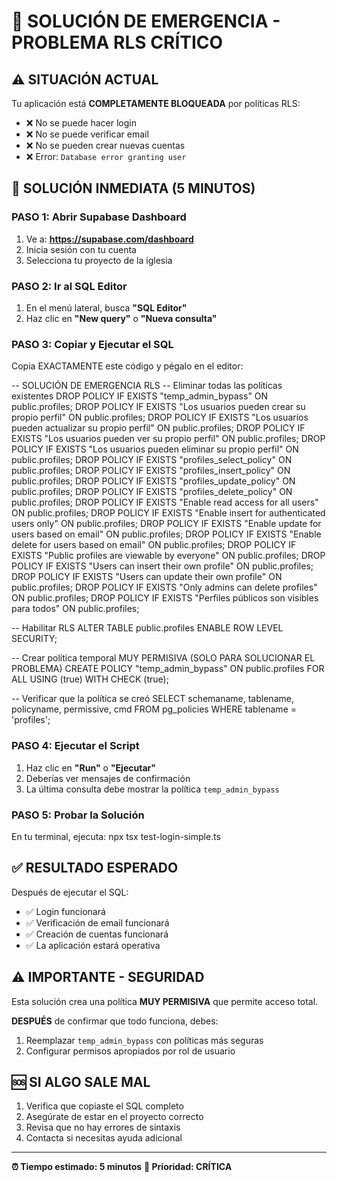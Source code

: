 # 🚨 SOLUCIÓN DE EMERGENCIA - PROBLEMA RLS CRÍTICO

## ⚠️ SITUACIÓN ACTUAL
Tu aplicación está **COMPLETAMENTE BLOQUEADA** por políticas RLS:
- ❌ No se puede hacer login
- ❌ No se puede verificar email
- ❌ No se pueden crear nuevas cuentas
- ❌ Error: `Database error granting user`

## 🚀 SOLUCIÓN INMEDIATA (5 MINUTOS)

### PASO 1: Abrir Supabase Dashboard
1. Ve a: **https://supabase.com/dashboard**
2. Inicia sesión con tu cuenta
3. Selecciona tu proyecto de la iglesia

### PASO 2: Ir al SQL Editor
1. En el menú lateral, busca **"SQL Editor"**
2. Haz clic en **"New query"** o **"Nueva consulta"**

### PASO 3: Copiar y Ejecutar el SQL
Copia EXACTAMENTE este código y pégalo en el editor:

-- SOLUCIÓN DE EMERGENCIA RLS
-- Eliminar todas las políticas existentes
DROP POLICY IF EXISTS "temp_admin_bypass" ON public.profiles;
DROP POLICY IF EXISTS "Los usuarios pueden crear su propio perfil" ON public.profiles;
DROP POLICY IF EXISTS "Los usuarios pueden actualizar su propio perfil" ON public.profiles;
DROP POLICY IF EXISTS "Los usuarios pueden ver su propio perfil" ON public.profiles;
DROP POLICY IF EXISTS "Los usuarios pueden eliminar su propio perfil" ON public.profiles;
DROP POLICY IF EXISTS "profiles_select_policy" ON public.profiles;
DROP POLICY IF EXISTS "profiles_insert_policy" ON public.profiles;
DROP POLICY IF EXISTS "profiles_update_policy" ON public.profiles;
DROP POLICY IF EXISTS "profiles_delete_policy" ON public.profiles;
DROP POLICY IF EXISTS "Enable read access for all users" ON public.profiles;
DROP POLICY IF EXISTS "Enable insert for authenticated users only" ON public.profiles;
DROP POLICY IF EXISTS "Enable update for users based on email" ON public.profiles;
DROP POLICY IF EXISTS "Enable delete for users based on email" ON public.profiles;
DROP POLICY IF EXISTS "Public profiles are viewable by everyone" ON public.profiles;
DROP POLICY IF EXISTS "Users can insert their own profile" ON public.profiles;
DROP POLICY IF EXISTS "Users can update their own profile" ON public.profiles;
DROP POLICY IF EXISTS "Only admins can delete profiles" ON public.profiles;
DROP POLICY IF EXISTS "Perfiles públicos son visibles para todos" ON public.profiles;

-- Habilitar RLS
ALTER TABLE public.profiles ENABLE ROW LEVEL SECURITY;

-- Crear política temporal MUY PERMISIVA (SOLO PARA SOLUCIONAR EL PROBLEMA)
CREATE POLICY "temp_admin_bypass" ON public.profiles
    FOR ALL USING (true) WITH CHECK (true);

-- Verificar que la política se creó
SELECT schemaname, tablename, policyname, permissive, cmd 
FROM pg_policies 
WHERE tablename = 'profiles';

### PASO 4: Ejecutar el Script
1. Haz clic en **"Run"** o **"Ejecutar"**
2. Deberías ver mensajes de confirmación
3. La última consulta debe mostrar la política `temp_admin_bypass`

### PASO 5: Probar la Solución
En tu terminal, ejecuta:
npx tsx test-login-simple.ts

## ✅ RESULTADO ESPERADO
Después de ejecutar el SQL:
- ✅ Login funcionará
- ✅ Verificación de email funcionará
- ✅ Creación de cuentas funcionará
- ✅ La aplicación estará operativa

## ⚠️ IMPORTANTE - SEGURIDAD
Esta solución crea una política **MUY PERMISIVA** que permite acceso total.

**DESPUÉS** de confirmar que todo funciona, debes:
1. Reemplazar `temp_admin_bypass` con políticas más seguras
2. Configurar permisos apropiados por rol de usuario

## 🆘 SI ALGO SALE MAL
1. Verifica que copiaste el SQL completo
2. Asegúrate de estar en el proyecto correcto
3. Revisa que no hay errores de sintaxis
4. Contacta si necesitas ayuda adicional

---
**⏰ Tiempo estimado: 5 minutos**
**🎯 Prioridad: CRÍTICA**